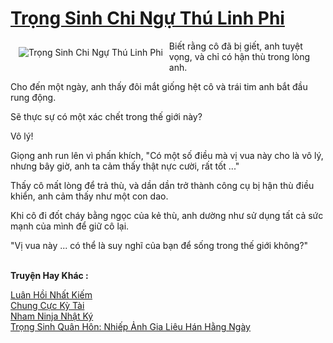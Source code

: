 <a href="https://truyentiki.com/trong-sinh-chi-ngu-thu-linh-phi.31612/" title="Trọng Sinh Chi Ngự Thú Linh Phi"><h1>Trọng Sinh Chi Ngự Thú Linh Phi</h1></a><div style="display:table"><img align="right" style="float: left; padding: 10px;" src="https://truyentiki.com/a/img/str/src/31612.jpg" alt="Trọng Sinh Chi Ngự Thú Linh Phi">Biết rằng cô đã bị giết, anh tuyệt vọng, và chỉ có hận thù trong lòng anh. <p></p> Cho đến một ngày, anh thấy đôi mắt giống hệt cô và trái tim anh bắt đầu rung động. <p></p> Sẽ thực sự có một xác chết trong thế giới này? <p></p> Vô lý! <p></p> Giọng anh run lên vì phấn khích, "Có một số điều mà vị vua này cho là vô lý, nhưng bây giờ, anh ta cảm thấy thật nực cười, rất tốt ..." <p></p> Thấy cô mất lòng để trả thù, và dần dần trở thành công cụ bị hận thù điều khiển, anh cảm thấy như một con dao. <p></p> Khi cô đi đốt cháy bằng ngọc của kẻ thù, anh dường như sử dụng tất cả sức mạnh của mình để giữ cô lại. <p></p> "Vị vua này ... có thể là suy nghĩ của bạn để sống trong thế giới không?"</div><p><br><b>Truyện Hay Khác :</b></p><a href="https://truyentiki.com/luan-hoi-nhat-kiem.31611/" alt="Luân Hồi Nhất Kiếm">Luân Hồi Nhất Kiếm</a><br/><a href="https://github.com/nownovels/top500/tree/master/truyenhay/33608/" alt="Chung Cực Kỳ Tài">Chung Cực Kỳ Tài</a><br/><a href="https://github.com/nownovels/topcv/tree/master/truyenhay/31502/README.md" alt="Nham Ninja Nhật Ký">Nham Ninja Nhật Ký</a><br/><a href="https://www.wattpad.com/story/229391081-trng-sinh-qun-hn-nhip-nh-gia-liu-hn-hng-ngy" alt="Trọng Sinh Quân Hôn: Nhiếp Ảnh Gia Liêu Hán Hằng Ngày">Trọng Sinh Quân Hôn: Nhiếp Ảnh Gia Liêu Hán Hằng Ngày</a><br/>
